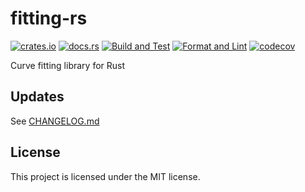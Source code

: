 # fitting-rs

[![crates.io](https://img.shields.io/crates/v/fitting.svg)](https://crates.io/crates/fitting)
[![docs.rs](https://docs.rs/fitting/badge.svg)](https://docs.rs/fitting)
[![Build and Test](https://github.com/tasshi-me/fitting-rs/workflows/Build%20and%20Test/badge.svg)](https://github.com/tasshi-me/fitting-rs/actions?query=workflow%3A%22Build+and+Test%22)
[![Format and Lint](https://github.com/tasshi-me/fitting-rs/workflows/Format%20and%20Lint/badge.svg)](https://github.com/tasshi-me/fitting-rs/actions?query=workflow%3A%22Format+and+Lint%22)
[![codecov](https://codecov.io/gh/tasshi-me/fitting-rs/branch/master/graph/badge.svg)](https://codecov.io/gh/tasshi-me/fitting-rs)

Curve fitting library for Rust

## Updates

See [CHANGELOG.md](./CHANGELOG.md)

## License

This project is licensed under the MIT license.
